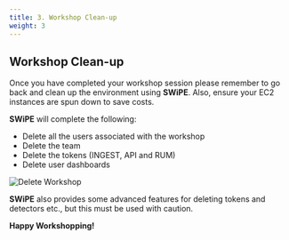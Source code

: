 ```yaml
---
title: 3. Workshop Clean-up
weight: 3
---
```


## Workshop Clean-up

Once you have completed your workshop session please remember to go back and clean up the environment using **SWiPE**. Also, ensure your EC2 instances are spun down to save costs.

**SWiPE** will complete the following:

- Delete all the users associated with the workshop
- Delete the team
- Delete the tokens (INGEST, API and RUM)
- Delete user dashboards

![Delete Workshop](../images/delete-workshop.png)

**SWiPE** also provides some advanced features for deleting tokens and detectors etc., but this must be used with caution.

**Happy Workshopping!**
